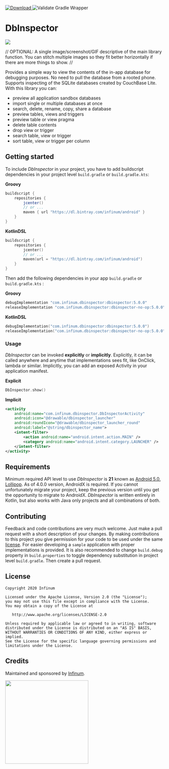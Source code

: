 [ ![Download](https://api.bintray.com/packages/infinum/android/dbinspector/images/download.svg?version=5.0.0) ](https://bintray.com/infinum/android/dbinspector/5.0.0/link) ![Validate Gradle Wrapper](https://github.com/infinum/android_dbinspector/workflows/Validate%20Gradle%20Wrapper/badge.svg)

# DbInspector
<p align=“center”>
  <img src=‘./logo.svg’ width=‘264’/>
</p>

// OPTIONAL: A single image/screenshot/GIF descriptive of the main library function. You can stitch multiple images so they fit better horizontally if there are more things to show. //

Provides a simple way to view the contents of the in-app database for debugging purposes. No need to pull the database from a rooted phone. Supports inspecting of the SQLite databases created by CouchBase Lite.
With this library you can:
* preview all application sandbox databases
* import single or multiple databases at once
* search, delete, rename, copy, share a database
* preview tables, views and triggers
* preview table or view pragma
* delete table contents
* drop view or trigger
* search table, view or trigger
* sort table, view or trigger per column

## Getting started
To include _DbInspector_ in your project, you have to add buildscript dependencies in your project level `build.gradle` or `build.gradle.kts`:

**Groovy**
```gradle
buildscript {
    repositories {
        jcenter()
        // or ...
        maven { url "https://dl.bintray.com/infinum/android" }
    }
}
```
**KotlinDSL**
```kotlin
buildscript {
    repositories {
        jcenter()
        // or ...
        maven(url = "https://dl.bintray.com/infinum/android")
    }
}
```

Then add the following dependencies in your app `build.gradle` or `build.gradle.kts` :

**Groovy**
```groovy
debugImplementation "com.infinum.dbinspector:dbinspector:5.0.0"
releaseImplementation "com.infinum.dbinspector:dbinspector-no-op:5.0.0"
```
**KotlinDSL**
```kotlin
debugImplementation("com.infinum.dbinspector:dbinspector:5.0.0")
releaseImplementation("com.infinum.dbinspector:dbinspector-no-op:5.0.0")
```

### Usage
_DbInspector_ can be invoked **explicitly** or **implicitly**.
Explicitly, it can be called anywhere and anytime that implementations sees fit, like OnClick, lambda or similar.
Implicitly, you can add an exposed Activity in your application manifest.

**Explicit**
```kotlin
DbInspector.show()
```
**Implicit**
```xml
<activity
    android:name="com.infinum.dbinspector.DbInspectorActivity"
    android:icon="@drawable/dbinspector_launcher"
    android:roundIcon="@drawable/dbinspector_launcher_round"
    android:label="@string/dbinspector_name">
    <intent-filter>
        <action android:name="android.intent.action.MAIN" />
        <category android:name="android.intent.category.LAUNCHER" />
    </intent-filter>
</activity>
```

## Requirements
Minimum required API level to use _DbInspector_ is **21** known as [Android 5.0, Lollipop](https://www.android.com/versions/lollipop-5-0/).
As of 4.0.0 version, AndroidX is required. If you cannot unfortunately migrate your project, keep the previous version until you get the opportunity to migrate to AndroidX.
_DbInspector_ is written entirely in Kotlin, but also works with Java only projects and all combinations of both.

## Contributing
Feedback and code contributions are very much welcome. Just make a pull request with a short description of your changes. By making contributions to this project you give permission for your code to be used under the same [license](LICENSE).
For easier developing a `sample` application with proper implementations is provided.
It is also recommended to change `build.debug` property in `build.properties` to toggle dependency substitution in project level `build.gradle`.
Then create a pull request.

## License

```
Copyright 2020 Infinum

Licensed under the Apache License, Version 2.0 (the "License");
you may not use this file except in compliance with the License.
You may obtain a copy of the License at

   http://www.apache.org/licenses/LICENSE-2.0

Unless required by applicable law or agreed to in writing, software
distributed under the License is distributed on an "AS IS" BASIS,
WITHOUT WARRANTIES OR CONDITIONS OF ANY KIND, either express or implied.
See the License for the specific language governing permissions and
limitations under the License.
```

## Credits
Maintained and sponsored by [Infinum](http://www.infinum.com).

<a href="https://infinum.com">
  <img src="https://infinum.com/infinum.png" href="https://infinum.com" width="264">
</a>
